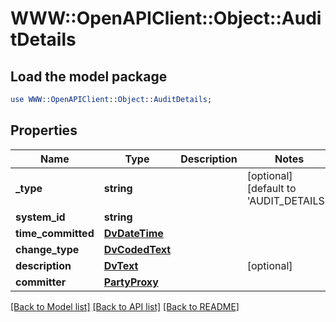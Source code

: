 # WWW::OpenAPIClient::Object::AuditDetails

## Load the model package
```perl
use WWW::OpenAPIClient::Object::AuditDetails;
```

## Properties
Name | Type | Description | Notes
------------ | ------------- | ------------- | -------------
**_type** | **string** |  | [optional] [default to &#39;AUDIT_DETAILS&#39;]
**system_id** | **string** |  | 
**time_committed** | [**DvDateTime**](DvDateTime.md) |  | 
**change_type** | [**DvCodedText**](DvCodedText.md) |  | 
**description** | [**DvText**](DvText.md) |  | [optional] 
**committer** | [**PartyProxy**](PartyProxy.md) |  | 

[[Back to Model list]](../README.md#documentation-for-models) [[Back to API list]](../README.md#documentation-for-api-endpoints) [[Back to README]](../README.md)


